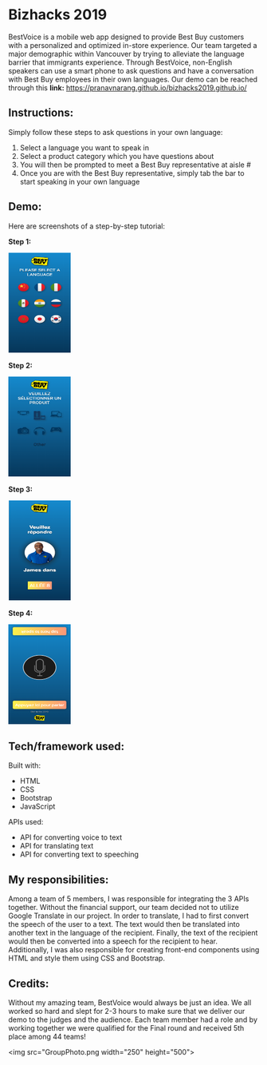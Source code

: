 # Bizhacks 2019

BestVoice is a mobile web app designed to provide Best Buy customers with a personalized and optimized in-store experience. Our team targeted a major demographic within Vancouver by trying to alleviate the language barrier that immigrants experience. Through BestVoice, non-English speakers can use a smart phone to ask questions and have a conversation with Best Buy employees in their own languages. Our demo can be reached through this **link:** https://pranavnarang.github.io/bizhacks2019.github.io/

## Instructions:

Simply follow these steps to ask questions in your own language:

1. Select a language you want to speak in
2. Select a product category which you have questions about
3. You will then be prompted to meet a Best Buy representative at aisle #
4. Once you are with the Best Buy representative, simply tab the bar to start speaking in your own language

## Demo:

Here are screenshots of a step-by-step tutorial:

**Step 1:**

<img src="Step1.png" width="125" height="200">

**Step 2:**

<img src="Step2.png" width="125" height="200">

**Step 3:**

<img src="Step3.png" width="125" height="200">

**Step 4:**

<img src="Step4.png" width="125" height="200">

## Tech/framework used:

Built with:

- HTML
- CSS
- Bootstrap
- JavaScript

APIs used:

- API for converting voice to text
- API for translating text
- API for converting text to speeching

## My responsibilities:

Among a team of 5 members, I was responsible for integrating the 3 APIs together. Without the financial support, our team decided not to utilize Google Translate in our project. In order to translate, I had to first convert the speech of the user to a text. The text would then be translated into another text in the language of the recipient. Finally, the text of the recipient would then be converted into a speech for the recipient to hear. Additionally, I was also responsible for creating front-end components using HTML and style them using CSS and Bootstrap.

## Credits:

Without my amazing team, BestVoice would always be just an idea. We all worked so hard and slept for 2-3 hours to make sure that we deliver our demo to the judges and the audience. Each team member had a role and by working together we were qualified for the Final round and received 5th place among 44 teams!

<img src="GroupPhoto.png width="250" height="500">






